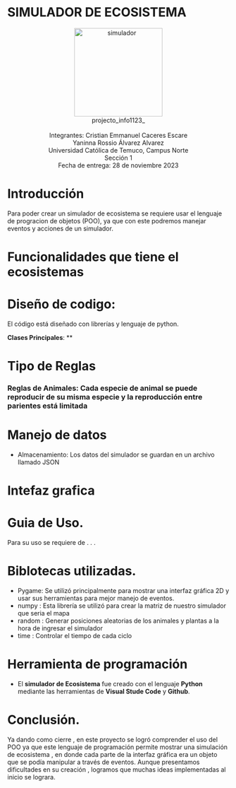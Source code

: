# SIMULADOR DE ECOSISTEMA
<div align="center">
<img src="" alt="simulador" width="200"/>
</div>
<div align="center">
  projecto_info1123_<br>
  <br>
  Integrantes:  Cristian Emmanuel Caceres Escare <br>
              Yaninna Rossio Álvarez Alvarez <br>
  Universidad Católica de Temuco, Campus Norte <br>
  Sección 1 <br>
  Fecha de entrega: 28 de noviembre 2023 <br>
</div>

# Introducción

Para poder crear un simulador de ecosistema se requiere usar el lenguaje de progracion de objetos (POO), ya que con este podremos manejar eventos y acciones de un simulador.
# Funcionalidades que tiene el ecosistemas

# Diseño de codigo:
El código está diseñado con librerías y lenguaje de python.

**Clases Principales**: 
**

# Tipo de Reglas
### Reglas de Animales: Cada especie de animal se puede reproducir de su misma especie y la reproducción entre parientes está limitada

# Manejo de datos
- Almacenamiento: Los datos del simulador se guardan en un archivo llamado JSON

# Intefaz grafica


# Guia de Uso.
Para su uso se requiere de . . .

# Biblotecas utilizadas.
- Pygame: Se utilizó principalmente para mostrar una interfaz gráfica 2D y usar sus herramientas para mejor manejo de eventos.
- numpy : Esta librería se utilizó para crear la matriz de nuestro simulador que seria el mapa
- random : Generar posiciones aleatorias de los animales y plantas a la hora de ingresar el simulador
- time : Controlar el tiempo de cada ciclo

# Herramienta de programación
- El **simulador de Ecosistema** fue creado con el lenguaje **Python** mediante las herramientas de **Visual Stude Code** y **Github**.

# Conclusión.
Ya dando como cierre , en este proyecto se logró comprender el uso del POO ya que este lenguaje de programación permite mostrar una simulación de ecosistema , en donde cada parte de la interfaz gráfica era un objeto que se podía manipular a través de eventos.
Aunque presentamos dificultades en su creación , logramos que muchas ideas implementadas al inicio se lograra.
